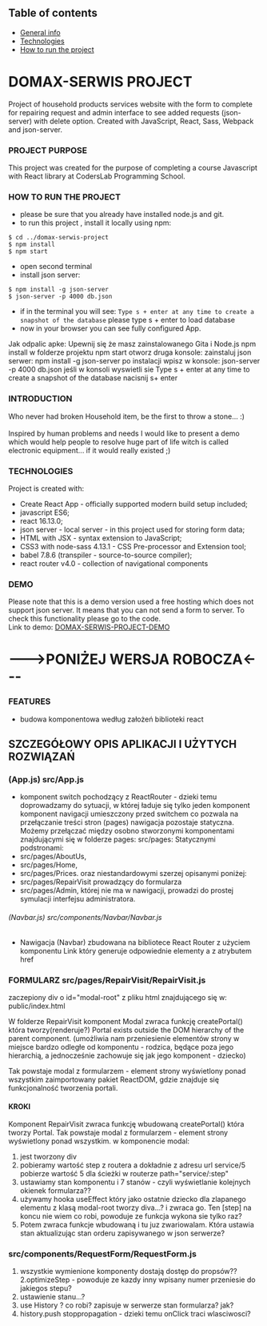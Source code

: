 ## Table of contents
* [General info](#domax-serwis-project)
* [Technologies](#technologies)
* [How to run the project](#how-to-run-the-project)



# DOMAX-SERWIS PROJECT
Project of household products services website with the form to complete for repairing request 
and admin interface to see added requests (json-server) with delete option.
Created with JavaScript, React, Sass, Webpack and json-server.
### PROJECT PURPOSE
This project was created for the purpose of completing a course 
Javascript with React library at CodersLab Programming School.

### HOW TO RUN THE PROJECT
* please be sure that you already have installed node.js and git.
* to run this project , install it locally using npm:
```
$ cd ../domax-serwis-project
$ npm install
$ npm start
```
* open second terminal
* install json server:
```
$ npm install -g json-server 
$ json-server -p 4000 db.json
```
* if in the terminal you will see:
`Type s + enter at any time to create a snapshot of the database`
please type s + enter to load database
* now in your browser you can see fully configured App.



Jak odpalic apke:
Upewnij się że masz zainstalowanego Gita i Node.js
npm install w folderze projektu
npm start
otworz druga konsole:
zainstaluj json serwer:
npm install -g json-server
po instalacji wpisz w konsole:
json-server -p 4000 db.json
jeśli w konsoli wyswietli sie Type s + enter at any time to create a snapshot of the database
nacisnij s+ enter 

### INTRODUCTION
Who never had broken Household item, be the first to throw a stone... :)<br>
<br>
Inspired by human problems and needs I would like to present a demo which would help people
to resolve huge part of life witch is called electronic equipment... if it would really existed ;)
### TECHNOLOGIES
Project is created with:
* Create React App - officially supported modern build setup included;
* javascript ES6;
* react 16.13.0;
* json server - local server - in this project used for storing form data;
* HTML with JSX - syntax extension to JavaScript;
* CSS3 with node-sass 4.13.1 - CSS Pre-processor and Extension tool;
* babel 7.8.6 (transpiler - source-to-source compiler);
* react router v4.0 - collection of navigational components
### DEMO
Please note that this is a demo version used a free hosting which does not support json server.
It means that you can not send a form to server. To check this functionality please go to the code.<BR>
Link to demo: [DOMAX-SERWIS-PROJECT-DEMO](https://sad-wing-64b6fe.netlify.com/ "DOMAX-SERWIS DEMO")



# --->PONIŻEJ WERSJA ROBOCZA<---
### FEATURES
* budowa komponentowa według założeń biblioteki react
## SZCZEGÓŁOWY OPIS APLIKACJI I UŻYTYCH ROZWIĄZAŃ
### (App.js) src/App.js
* komponent switch pochodzący z ReactRouter - dzieki temu doprowadzamy do sytuacji, w której ładuje się tylko jeden komponent
komponent navigacji umieszczony przed switchem co pozwala na przełączanie treści stron (pages)
nawigacja pozostaje statyczna. Możemy przełączać między osobno stworzonymi komponentami znajdującymi
się w folderze pages: src/pages:
Statycznymi podstronami:
* src/pages/AboutUs,
* src/pages/Home, 
* src/pages/Prices.
oraz  niestandardowymi szerzej opisanymi poniżej:
* src/pages/RepairVisit prowadzący do formularza 
* src/pages/Admin, której nie ma w nawigacji, prowadzi do prostej symulacji interfejsu administratora.

###### (Navbar.js) src/components/Navbar/Navbar.js
* Nawigacja (Navbar) zbudowana na bibliotece React Router z użyciem komponentu Link który generuje odpowiednie elementy a z atrybutem href

### FORMULARZ src/pages/RepairVisit/RepairVisit.js
zaczepiony div o id="modal-root" z pliku html znajdującego się w: public/index.html

W folderze RepairVisit komponent Modal zwraca funkcję createPortal() która tworzy(renderuje?) Portal exists outside the DOM hierarchy of the parent component. (umożliwia nam przeniesienie elementów strony w miejsce bardzo odległe od komponentu - rodzica, będące poza jego hierarchią, a jednocześnie zachowuje się jak jego komponent - dziecko)

Tak powstaje modal z formularzem - element strony wyświetlony ponad wszystkim zaimportowany pakiet ReactDOM, gdzie znajduje się funkcjonalność tworzenia portali.


#### KROKI
Komponent RepairVisit zwraca funkcję wbudowaną createPortal() która tworzy Portal.
Tak powstaje modal z formularzem - element strony wyświetlony ponad wszystkim.
w komponencie modal:
1.  jest tworzony div
2. pobieramy wartość step z routera a dokładnie z adresu url
service/5 pobierze wartość 5 dla ścieżki w routerze path="service/:step"
3.  ustawiamy stan komponentu i 7 stanów - czyli wyświetlanie kolejnych okienek formularza??
4. używamy hooka useEffect który jako ostatnie dziecko dla zlapanego elementu z klasą modal-root tworzy diva...? i zwraca go. Ten [step] na koncu nie wiem co robi, powoduje ze funkcja wykona sie tylko raz?
5. Potem zwraca funkcje wbudowaną i tu juz zwariowalam. Która ustawia stan aktualizując stan orderu zapisywanego w json serwerze?

### src/components/RequestForm/RequestForm.js
1. wszystkie wymienione komponenty dostają dostęp do propsów??
2.optimizeStep - powoduje ze kazdy inny wpisany numer przeniesie do jakiegos stepu?
3. ustawienie stanu...?
4. use History ? co robi? zapisuje w serwerze stan formularza? jak?
5. history.push 
stoppropagation - dzieki temu onClick traci wlasciwosci?






